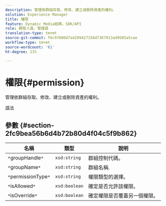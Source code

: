 ```yaml
---
description: 管理依群組存取、修改、建立或刪除資產的權利。
solution: Experience Manager
title: 權限
feature: Dynamic Media經典，SDK/API
role: 開發人員、管理員
translation-type: tm+mt
source-git-commit: f6c97606d7a4209427316d7367013ad9585a5cae
workflow-type: tm+mt
source-wordcount: '61'
ht-degree: 11%

---
```



# 權限{#permission}

管理依群組存取、修改、建立或刪除資產的權利。

語法

## 參數 {#section-2fc9bea56b6d4b72b80d4f04c5f9b862}

| 名稱 | 類型 | 說明 |
|---|---|---|
| `*`groupHandle`*` | `xsd:string` | 群組控制代碼。 |
| `*`groupName`*` | `xsd:string` | 群組名稱. |
| `*`permissionType`*` | `xsd:string` | 權限類型的選擇。 |
| `*`isAllowed`*` | `xsd:boolean` | 確定是否允許該權限。 |
| `*`isOverride`*` | `xsd:boolean` | 確定權限是否覆蓋另一個權限。 |

